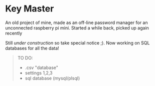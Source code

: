 # Key Master

An old project of mine, made as an off-line password manager for an unconnected raspberry pi mini. Started a while back, picked up again recently

Still *under construction* so take special notice ;). Now working on SQL databases for all the data!

> TO DO: 
> - .csv "database"
> - settings 1,2,3
> - sql database (mysql/plsql)
